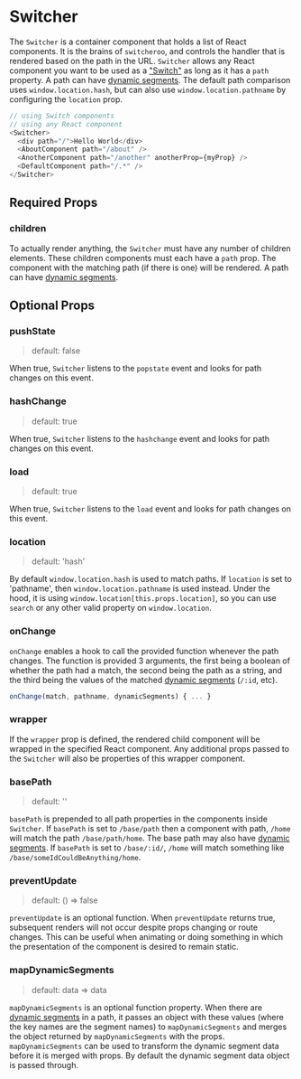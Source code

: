 # Switcher

The `Switcher` is a container component that holds a list of React components. It is the brains of `switcheroo`, and controls the handler that is rendered based on the path in the URL. `Switcher` allows any React component you want to be used as a ["Switch"](./Switch.md) as long as it has a `path` property. A path can have [dynamic segments](./dynamic_segments.md). The default path comparison uses `window.location.hash`, but can also use `window.location.pathname` by configuring the `location` prop.

```js
// using Switch components
// using any React component
<Switcher>
  <div path="/">Hello World</div>
  <AboutComponent path="/about" />
  <AnotherComponent path="/another" anotherProp={myProp} />
  <DefaultComponent path="/.*" />
</Switcher>
```


## Required Props

### children

To actually render anything, the `Switcher` must have any number of children elements. These children components must each have a `path` prop. The component with the matching path (if there is one) will be rendered. A path can have [dynamic segments](./dynamic_segments.md).


## Optional Props

### pushState

> default: false

When true, `Switcher` listens to the `popstate` event and looks for path changes on this event.

### hashChange

> default: true

When true, `Switcher` listens to the `hashchange` event and looks for path changes on this event.

### load

> default: true

When true, `Switcher` listens to the `load` event and looks for path changes on this event.

### location

> default: 'hash'

By default `window.location.hash` is used to match paths. If `location` is set to 'pathname', then `window.location.pathname` is used instead. Under the hood, it is using `window.location[this.props.location]`, so you can use `search` or any other valid property on `window.location`.

### onChange

`onChange` enables a hook to call the provided function whenever the path changes. The function is provided 3 arguments, the first being a boolean of whether the path had a match, the second being the path as a string, and the third being the values of the matched [dynamic segments](./dynamic_segments) (`/:id`, etc).

```js
onChange(match, pathname, dynamicSegments) { ... }
```

### wrapper

If the `wrapper` prop is defined, the rendered child component will be wrapped in the specified React component. Any additional props passed to the `Switcher` will also be properties of this wrapper component.

### basePath

> default: ''

`basePath` is prepended to all path properties in the components inside `Switcher`. If `basePath` is set to `/base/path` then a component with path, `/home` will match the path `/base/path/home`. The base path may also have [dynamic segments](./dynamic_segments.md). If `basePath` is set to `/base/:id/`, `/home` will match something like `/base/someIdCouldBeAnything/home`.

### preventUpdate

> default: () => false

`preventUpdate` is an optional function. When `preventUpdate` returns true, subsequent renders will not occur despite props changing or route changes. This can be useful when animating or doing something in which the presentation of the component is desired to remain static.

### mapDynamicSegments

> default: data => data

`mapDynamicSegments` is an optional function property. When there are [dynamic segments](./dynamic_segments.md) in a path, it passes an object with these values (where the key names are the segment names) to `mapDynamicSegments` and merges the object returned by `mapDynamicSegments` with the props. `mapDynamicSegments` can be used to transform the dynamic segment data before it is merged with props. By default the dynamic segment data object is passed through.
